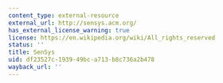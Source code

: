```yaml
---
content_type: external-resource
external_url: http://sensys.acm.org/
has_external_license_warning: true
license: https://en.wikipedia.org/wiki/All_rights_reserved
status: ''
title: SenSys
uid: df23527c-1939-49bc-a713-b8c736a2b478
wayback_url: ''
---
```

